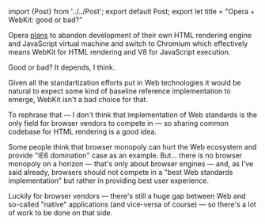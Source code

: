 import {Post} from '../../Post';
export default Post;
export let title = "Opera + WebKit: good or bad?"

Opera [plans][operapress] to abandon development of their own HTML rendering
engine and JavaScript virtual machine and switch to Chromium which effectively
means WebKit for HTML rendering and V8 for JavaScript execution.

Good or bad? It depends, I think.

Given all the standartization efforts put in Web technologies it would be
natural to expect some kind of baseline reference implementation to emerge,
WebKit isn't a bad choice for that.

To rephrase that — I don't think that implementation of Web standards is the
only field for browser vendors to compete in — so sharing common codebase for
HTML rendering is a good idea.

Some people think that browser monopoly can hurt the Web ecosystem and provide
"IE6 domination" case as an example. But... there is no browser monopoly on a
horizon — that's only about browser engines — and, as I've said already, browsers
should not compete in a "best Web standards implementation" but rather in
providing best user experience.

Luckily for browser vendors — there's still a huge gap between Web and so-called
"native" applications (and vice-versa of course) — so there's a lot of work to
be done on that side.

[operapress]: http://my.opera.com/ODIN/blog/300-million-users-and-move-to-webkit
